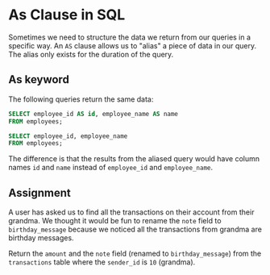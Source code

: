 # As Clause in SQL

Sometimes we need to structure the data we return from our queries in a specific way. An `AS` clause allows us to "alias" a piece of data in our query. The alias only exists for the duration of the query. 

## As keyword

The following queries return the same data:

```SQL
SELECT employee_id AS id, employee_name AS name
FROM employees;
```

```SQL
SELECT employee_id, employee_name
FROM employees;
```

The difference is that the results from the aliased query would have column names `id` and `name` instead of `employee_id` and `employee_name`.

## Assignment

A user has asked us to find all the transactions on their account from their grandma. We thought it would be fun to rename the `note` field to `birthday_message` because we noticed all the transactions from grandma are birthday messages.

Return the `amount` and the `note` field (renamed to `birthday_message`) from the `transactions` table where the `sender_id` is `10` (grandma).
